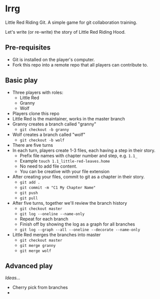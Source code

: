 # lrrg
Little Red Riding Git. A simple game for git collaboration training.

Let's write (or re-write) the story of Little Red Riding Hood.

## Pre-requisites

* Git is installed on the player's computer.
* Fork this repo into a remote repo that all players can contribute to.

## Basic play

* Three players with roles:
  * Little Red
  * Granny
  * Wolf
* Players clone this repo
* Little Red is the maintainer, works in the master branch
* Granny creates a branch called "granny"
  * `git checkout -b granny`
* Wolf creates a branch called "wolf"
  * `git checkout -b wolf`
* There are five turns
* In each turn, players create 1-3 files, each having a step in their story. 
  * Prefix file names with chapter number and step, e.g. `1.1_`
  * Example `touch 1.1_little-red-leaves.home`
  * No need to add file content.
  * You can be creative with your file extension
* After creating your files, commit to git as a chapter in their story.
  * `git add .`
  * `git commit -m "C1 My Chapter Name"`
  * `git push` 
  * `git pull`
* After five turns, together we'll review the branch history
  * `git checkout master`
  * `git log --oneline --name-only`
  * Repeat for each branch
  * Finish off by showing the log as a graph for all branches
  * `git log --graph --all --oneline --decorate --name-only`
* Little Red merges the branches into master
  * `git checkout master`
  * `git merge granny`
  * `git merge wolf`

## Advanced play

_Ideas..._

* Cherry pick from branches
* 
